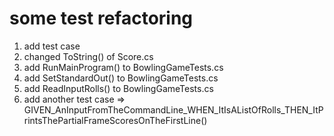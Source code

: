 # some test refactoring
1. add test case
1. changed ToString() of Score.cs
1. add RunMainProgram() to BowlingGameTests.cs
1. add SetStandardOut() to BowlingGameTests.cs
1. add ReadInputRolls() to BowlingGameTests.cs
1. add another test case => GIVEN_AnInputFromTheCommandLine_WHEN_ItIsAListOfRolls_THEN_ItPrintsThePartialFrameScoresOnTheFirstLine()
